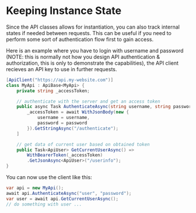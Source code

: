 # Keeping Instance State
Since the API classes allows for instantiation, you can also track internal states if needed between requests. This can be useful if you need to perform some sort of authentication flow first to gain access.

Here is an example where you have to login with username and password (NOTE: this is normally not how you design API authentication & authorization, this is only to demonstrate the capabilities), the API client recieves an API key to use in further requests.

```cs
[ApiClient("https://api.my-website.com")]
class MyApi : ApiBase<MyApi> {
    private string _accessToken;

    // authenticate with the server and get an access token
    public async Task AuthenticateAsync(string username, string password) [
        _accessToken = await WithJsonBody(new {
            username = username,
            password = password
        }).GetStringAsync("/authenticate");
    ]

    // get data of current user based on obtained token
    public Task<ApiUser> GetCurrentUserAsync() =>
        WithBearerToken(_accessToken)
        .GetJsonAsync<ApiUser>("/userinfo");
}
```

You can now use the client like this:
```cs
var api = new MyApi();
await api.AuthenticateAsync("user", "password");
var user = await api.GetCurrentUserAsync();
// do something with user ...
```
